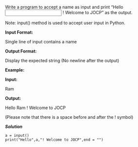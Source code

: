 Write a program to accept a name as input and print “Hello <input name> ! Welcome to JOCP” as the output.

Note: input() method is used to accept user input in Python.

**Input Format:**

Single line of input contains a name

**Output Format:**

Display the expected string (No newline after the output)

**Example:**

**Input:**

Ram

**Output:**

Hello Ram ! Welcome to JOCP

(Please note that there is a space before and after the ! symbol)

__*Solution*__

```
a = input()
print("Hello",a,"! Welcome to JOCP",end = "")
```
